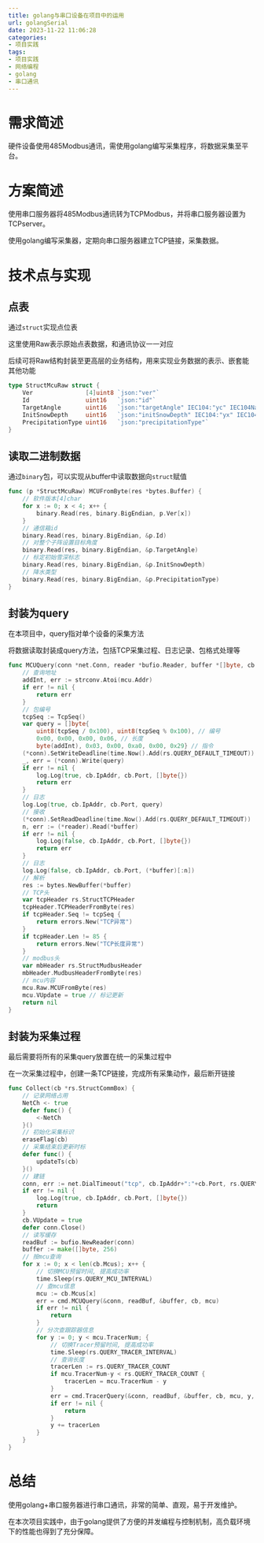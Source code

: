 ```yaml
---
title: golang与串口设备在项目中的运用
url: golangSerial
date: 2023-11-22 11:06:28
categories:
- 项目实践
tags:
- 项目实践
- 网络编程
- golang
- 串口通讯
---
```


# 需求简述

硬件设备使用485Modbus通讯，需使用golang编写采集程序，将数据采集至平台。

<!--more-->

# 方案简述

使用串口服务器将485Modbus通讯转为TCPModbus，并将串口服务器设置为TCPserver。

使用golang编写采集器，定期向串口服务器建立TCP链接，采集数据。

# 技术点与实现

## 点表

通过```struct```实现点位表

这里使用Raw表示原始点表数据，和通讯协议一一对应

后续可将Raw结构封装至更高层的业务结构，用来实现业务数据的表示、嵌套能其他功能

```go go
type StructMcuRaw struct {
	Ver               [4]uint8 `json:"ver"`                                                                               // 软件版本[4]char
	Id                uint16   `json:"id"`                                                                                // 通信箱id
	TargetAngle       uint16   `json:"targetAngle" IEC104:"yc" IEC104Name:"子阵目标角度" IEC104Unit:"°" IEC104Factor:"0.1"` // 对整个子阵设置目标角度
	InitSnowDepth     uint16   `json:"initSnowDepth" IEC104:"yx" IEC104Name:"标定初始雪深标志"`                              // 标定初始雪深标志
	PrecipitationType uint16   `json:"precipitationType"`                                                                 // 降水类型
}
```

## 读取二进制数据

通过```binary```包，可以实现从buffer中读取数据向```struct```赋值

```go go
func (p *StructMcuRaw) MCUFromByte(res *bytes.Buffer) {
	// 软件版本[4]char
	for x := 0; x < 4; x++ {
		binary.Read(res, binary.BigEndian, p.Ver[x])
	}
	// 通信箱id
	binary.Read(res, binary.BigEndian, &p.Id)
	// 对整个子阵设置目标角度
	binary.Read(res, binary.BigEndian, &p.TargetAngle)
	// 标定初始雪深标志
	binary.Read(res, binary.BigEndian, &p.InitSnowDepth)
	// 降水类型
	binary.Read(res, binary.BigEndian, &p.PrecipitationType)
}
```

## 封装为query

在本项目中，query指对单个设备的采集方法

将数据读取封装成query方法，包括TCP采集过程、日志记录、包格式处理等

```go go
func MCUQuery(conn *net.Conn, reader *bufio.Reader, buffer *[]byte, cb *rs.StructCommBox, mcu *rs.StructMcu) error {
	// 查询地址
	addInt, err := strconv.Atoi(mcu.Addr)
	if err != nil {
		return err
	}
	// 包编号
	tcpSeq := TcpSeq()
	var query = []byte{
		uint8(tcpSeq / 0x100), uint8(tcpSeq % 0x100), // 编号
		0x00, 0x00, 0x00, 0x06, // 长度
		byte(addInt), 0x03, 0x00, 0xa0, 0x00, 0x29} // 指令
	(*conn).SetWriteDeadline(time.Now().Add(rs.QUERY_DEFAULT_TIMEOUT))
	_, err = (*conn).Write(query)
	if err != nil {
		log.Log(true, cb.IpAddr, cb.Port, []byte{})
		return err
	}
	// 日志
	log.Log(true, cb.IpAddr, cb.Port, query)
	// 接收
	(*conn).SetReadDeadline(time.Now().Add(rs.QUERY_DEFAULT_TIMEOUT))
	n, err := (*reader).Read(*buffer)
	if err != nil {
		log.Log(false, cb.IpAddr, cb.Port, []byte{})
		return err
	}
	// 日志
	log.Log(false, cb.IpAddr, cb.Port, (*buffer)[:n])
	// 解析
	res := bytes.NewBuffer(*buffer)
	// TCP头
	var tcpHeader rs.StructTCPHeader
	tcpHeader.TCPHeaderFromByte(res)
	if tcpHeader.Seq != tcpSeq {
		return errors.New("TCP异常")
	}
	if tcpHeader.Len != 85 {
		return errors.New("TCP长度异常")
	}
	// modbus头
	var mbHeader rs.StructMudbusHeader
	mbHeader.MudbusHeaderFromByte(res)
	// mcu内容
	mcu.Raw.MCUFromByte(res)
	mcu.VUpdate = true // 标记更新
	return nil
}
```

## 封装为采集过程

最后需要将所有的采集query放置在统一的采集过程中

在一次采集过程中，创建一条TCP链接，完成所有采集动作，最后断开链接

```go go
func Collect(cb *rs.StructCommBox) {
	// 记录网络占用
	NetCh <- true
	defer func() {
		<-NetCh
	}()
	// 初始化采集标识
	eraseFlag(cb)
	// 采集结束后更新时标
	defer func() {
		updateTs(cb)
	}()
	// 建链
	conn, err := net.DialTimeout("tcp", cb.IpAddr+":"+cb.Port, rs.QUERY_DEFAULT_TIMEOUT)
	if err != nil {
		log.Log(true, cb.IpAddr, cb.Port, []byte{})
		return
	}
	cb.VUpdate = true
	defer conn.Close()
	// 读写缓存
	readBuf := bufio.NewReader(conn)
	buffer := make([]byte, 256)
	// 按mcu查询
	for x := 0; x < len(cb.Mcus); x++ {
		// 切换MCU预留时间, 提高成功率
		time.Sleep(rs.QUERY_MCU_INTERVAL)
		// 查mcu信息
		mcu := cb.Mcus[x]
		err = cmd.MCUQuery(&conn, readBuf, &buffer, cb, mcu)
		if err != nil {
			return
		}
		// 分次查跟踪器信息
		for y := 0; y < mcu.TracerNum; {
			// 切换Tracer预留时间, 提高成功率
			time.Sleep(rs.QUERY_TRACER_INTERVAL)
			// 查询长度
			tracerLen := rs.QUERY_TRACER_COUNT
			if mcu.TracerNum-y < rs.QUERY_TRACER_COUNT {
				tracerLen = mcu.TracerNum - y
			}
			err = cmd.TracerQuery(&conn, readBuf, &buffer, cb, mcu, y, tracerLen)
			if err != nil {
				return
			}
			y += tracerLen
		}
	}
}
```

# 总结

使用golang+串口服务器进行串口通讯，非常的简单、直观，易于开发维护。

在本次项目实践中，由于golang提供了方便的并发编程与控制机制，高负载环境下的性能也得到了充分保障。